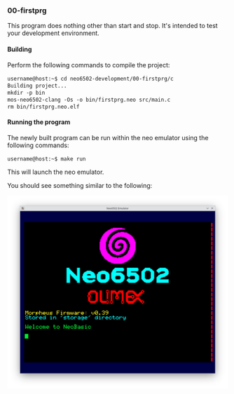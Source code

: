 ### 00-firstprg

This program does nothing other than start and stop.  It's intended to test your development environment.

#### Building

Perform the following commands to compile the project:

```
username@host:~$ cd neo6502-development/00-firstprg/c
Building project...
mkdir -p bin
mos-neo6502-clang -Os -o bin/firstprg.neo src/main.c
rm bin/firstprg.neo.elf
```

#### Running the program

The newly built program can be run within the neo emulator using the following commands:

```
username@host:~$ make run
```

This will launch the neo emulator.

You should see something similar to the following:

![Screenshot of the neo emulator](https://github.com/andymccall/neo6502-development/blob/main/00-firstprg/assets/00-firstprg_c.png?raw=true)
